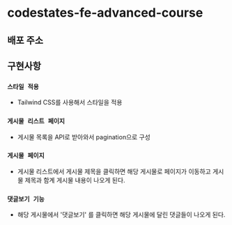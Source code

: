 # codestates-fe-advanced-course

## 배포 주소

## 구현사항

### `스타일 적용`

- Tailwind CSS를 사용해서 스타일을 적용

### `게시물 리스트 페이지`

- 게시물 목록을 API로 받아와서 pagination으로 구성

### `게시물 페이지`

- 게시물 리스트에서 게시물 제목을 클릭하면 해당 게시물로 페이지가 이동하고 게시물 제목과 함계 게시물 내용이 나오게 된다.

### `댓글보기 기능`

- 해당 게시물에서 '댓글보기' 를 클릭하면 해당 게시물에 달린 댓글들이 나오게 된다.

